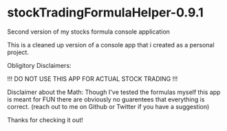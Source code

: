 # stockTradingFormulaHelper-0.9.1
Second version of my stocks formula console application


This is a cleaned up version of a console app that i created as a personal project.

Obligitory Disclaimers:

!!! DO NOT USE THIS APP FOR ACTUAL STOCK TRADING !!!

Disclaimer about the Math: Though I've tested the formulas myself this app is meant for FUN there are obviously no guarentees that everything is correct. (reach out to me on Github or Twitter if you have a suggestion)

Thanks for checking it out!
